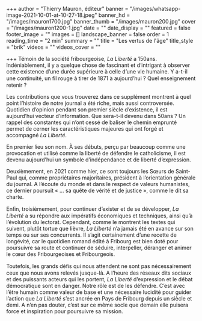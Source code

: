 +++
author = "Thierry Mauron, éditeur"
banner = "/images/whatsapp-image-2021-10-01-at-10-27-18.jpeg"
banner_hd = "/images/mauron1700.jpg"
banner_thumb = "/images/mauron200.jpg"
cover = "/images/mauron1200-1.jpg"
date = ""
date_display = ""
featured = false
footer_image = ""
images = []
landscape_banner = false
order = 1
reading_time = "2 min"
summary = ""
title = "Les vertus de l'âge"
title_style = "brik"
videos = ""
videos_cover = ""

+++
Témoin de la société fribourgeoise, _La Liberté_ a 150ans. Indéniablement, il y a quelque chose de fascinant et d’intrigant à observer cette existence d’une durée supérieure à celle d’une vie humaine. Y a-t-il une continuité, un ﬁl rouge à tirer de 1871 à aujourd’hui ? Quel enseignement retenir ?

Les contributions que vous trouverez dans ce supplément montrent à quel point l’histoire de notre journal a été riche, mais aussi controversée. Quotidien d’opinion pendant son premier siècle d’existence, il est aujourd’hui vecteur d’information. Que sera-t-il devenu dans 50ans ? Un rappel des constantes qui n’ont cessé de baliser le chemin emprunté permet de cerner les caractéristiques majeures qui ont forgé et accompagné _La Liberté_.

En premier lieu son nom. À ses débuts, perçu par beaucoup comme une provocation et utilisé comme la liberté de défendre le catholicisme, il est devenu aujourd’hui un symbole d’indépendance et de liberté d’expression.

Deuxièmement, en 2021 comme hier, ce sont toujours les Sœurs de Saint-Paul qui, comme propriétaires majoritaires, président à l’orientation générale du journal. A l’écoute du monde et dans le respect de valeurs humanistes, ce dernier poursuit « … sa quête de vérité et de justice », comme le dit sa charte.

Enﬁn, troisièmement, pour continuer d’exister et de se développer, _La Liberté_ a su répondre aux impératifs économiques et techniques, ainsi qu’à l’évolution du lectorat. Cependant, comme le montrent les textes qui suivent, plutôt tortue que lièvre, _La Liberté_ n’a jamais été en avance sur son temps ou sur ses concurrents. Il s’agit certainement d’une recette de longévité, car le quotidien romand édité à Fribourg est bien doté pour poursuivre sa route et continuer de séduire, interpeller, déranger et animer le cœur des Fribourgeoises et Fribourgeois.

Toutefois, les grands déﬁs qui nous attendent ne sont pas nécessairement ceux que nous avons relevés jusque-là. A l’heure des réseaux dits sociaux et des puissants acteurs qui les portent, _La Liberté_ d’expression et le débat démocratique sont en danger. Notre rôle est de les défendre. C’est avec l’être humain comme valeur de base et une nécessaire lucidité pour guider l’action que _La Liberté_ s’est ancrée en Pays de Fribourg depuis un siècle et demi. A n’en pas douter, c’est sur ce même socle que demain elle puisera force et inspiration pour poursuivre sa mission.